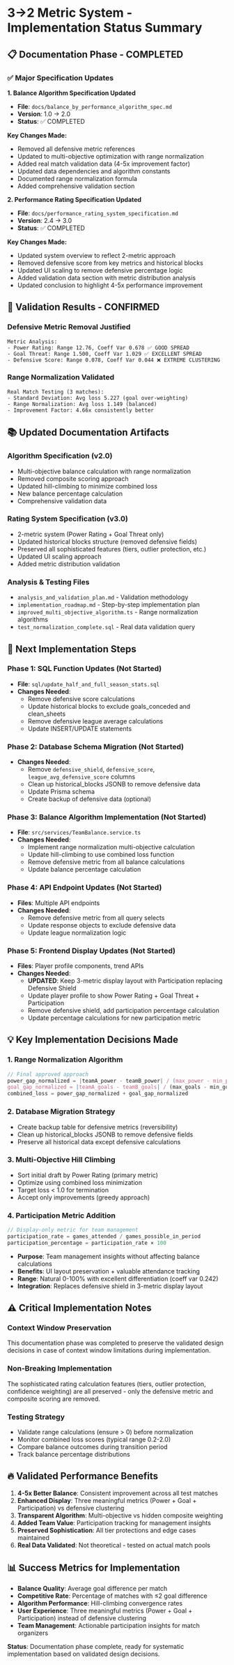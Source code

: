 # **3→2 Metric System - Implementation Status Summary**

## **📋 Documentation Phase - COMPLETED**

### **✅ Major Specification Updates**

**1. Balance Algorithm Specification Updated**
- **File**: `docs/balance_by_performance_algorithm_spec.md`
- **Version**: 1.0 → 2.0
- **Status**: ✅ COMPLETED

**Key Changes Made:**
- Removed all defensive metric references
- Updated to multi-objective optimization with range normalization
- Added real match validation data (4-5x improvement factor)
- Updated data dependencies and algorithm constants
- Documented range normalization formula
- Added comprehensive validation section

**2. Performance Rating Specification Updated**
- **File**: `docs/performance_rating_system_specification.md`  
- **Version**: 2.4 → 3.0
- **Status**: ✅ COMPLETED

**Key Changes Made:**
- Updated system overview to reflect 2-metric approach
- Removed defensive score from key metrics and historical blocks
- Updated UI scaling to remove defensive percentage logic
- Added validation data section with metric distribution analysis
- Updated conclusion to highlight 4-5x performance improvement

## **🎯 Validation Results - CONFIRMED**

### **Defensive Metric Removal Justified**
```
Metric Analysis:
- Power Rating: Range 12.76, Coeff Var 0.678 ✅ GOOD SPREAD
- Goal Threat: Range 1.500, Coeff Var 1.029 ✅ EXCELLENT SPREAD  
- Defensive Score: Range 0.078, Coeff Var 0.044 ❌ EXTREME CLUSTERING
```

### **Range Normalization Validated**
```
Real Match Testing (3 matches):
- Standard Deviation: Avg loss 5.227 (goal over-weighting)
- Range Normalization: Avg loss 1.149 (balanced)
- Improvement Factor: 4.66x consistently better
```

## **📚 Updated Documentation Artifacts**

### **Algorithm Specification (v2.0)**
- Multi-objective balance calculation with range normalization
- Removed composite scoring approach
- Updated hill-climbing to minimize combined loss
- New balance percentage calculation
- Comprehensive validation data

### **Rating System Specification (v3.0)**  
- 2-metric system (Power Rating + Goal Threat only)
- Updated historical blocks structure (removed defensive fields)
- Preserved all sophisticated features (tiers, outlier protection, etc.)
- Updated UI scaling approach
- Added metric distribution validation

### **Analysis & Testing Files**
- `analysis_and_validation_plan.md` - Validation methodology
- `implementation_roadmap.md` - Step-by-step implementation plan
- `improved_multi_objective_algorithm.ts` - Range normalization algorithms
- `test_normalization_complete.sql` - Real data validation query

## **🚀 Next Implementation Steps**

### **Phase 1: SQL Function Updates** (Not Started)
- **File**: `sql/update_half_and_full_season_stats.sql`
- **Changes Needed**:
  - Remove defensive score calculations
  - Update historical blocks to exclude goals_conceded and clean_sheets
  - Remove defensive league average calculations
  - Update INSERT/UPDATE statements

### **Phase 2: Database Schema Migration** (Not Started)
- **Changes Needed**:
  - Remove `defensive_shield`, `defensive_score`, `league_avg_defensive_score` columns
  - Clean up historical_blocks JSONB to remove defensive data
  - Update Prisma schema
  - Create backup of defensive data (optional)

### **Phase 3: Balance Algorithm Implementation** (Not Started)
- **File**: `src/services/TeamBalance.service.ts`
- **Changes Needed**:
  - Implement range normalization multi-objective calculation
  - Update hill-climbing to use combined loss function
  - Remove defensive metric from all balance calculations
  - Update balance percentage calculation

### **Phase 4: API Endpoint Updates** (Not Started)
- **Files**: Multiple API endpoints
- **Changes Needed**:
  - Remove defensive metric from all query selects
  - Update response objects to exclude defensive data
  - Update league normalization logic

### **Phase 5: Frontend Display Updates** (Not Started)
- **Files**: Player profile components, trend APIs
- **Changes Needed**:
  - **UPDATED**: Keep 3-metric display layout with Participation replacing Defensive Shield
  - Update player profile to show Power Rating + Goal Threat + Participation
  - Remove defensive shield, add participation percentage calculation
  - Update percentage calculations for new participation metric

## **💡 Key Implementation Decisions Made**

### **1. Range Normalization Algorithm**
```typescript
// Final approved approach
power_gap_normalized = |teamA_power - teamB_power| / (max_power - min_power)
goal_gap_normalized = |teamA_goals - teamB_goals| / (max_goals - min_goals)
combined_loss = power_gap_normalized + goal_gap_normalized
```

### **2. Database Migration Strategy**
- Create backup table for defensive metrics (reversibility)
- Clean up historical_blocks JSONB to remove defensive fields
- Preserve all historical data except defensive calculations

### **3. Multi-Objective Hill Climbing**
- Sort initial draft by Power Rating (primary metric)
- Optimize using combined loss minimization
- Target loss < 1.0 for termination
- Accept only improvements (greedy approach)

### **4. Participation Metric Addition** 
```typescript
// Display-only metric for team management
participation_rate = games_attended / games_possible_in_period
participation_percentage = participation_rate × 100
```
- **Purpose**: Team management insights without affecting balance calculations
- **Benefits**: UI layout preservation + valuable attendance tracking
- **Range**: Natural 0-100% with excellent differentiation (coeff var 0.242)
- **Integration**: Replaces defensive shield in 3-metric display layout

## **⚠️ Critical Implementation Notes**

### **Context Window Preservation**
This documentation phase was completed to preserve the validated design decisions in case of context window limitations during implementation.

### **Non-Breaking Implementation**
The sophisticated rating calculation features (tiers, outlier protection, confidence weighting) are all preserved - only the defensive metric and composite scoring are removed.

### **Testing Strategy**
- Validate range calculations (ensure > 0) before normalization
- Monitor combined loss scores (typical range 0.2-2.0)
- Compare balance outcomes during transition period
- Track balance percentage distributions

## **🔥 Validated Performance Benefits**

1. **4-5x Better Balance**: Consistent improvement across all test matches
2. **Enhanced Display**: Three meaningful metrics (Power + Goal + Participation) vs defensive clustering
3. **Transparent Algorithm**: Multi-objective vs hidden composite weighting
4. **Added Team Value**: Participation tracking for management insights
5. **Preserved Sophistication**: All tier protections and edge cases maintained
6. **Real Data Validated**: Not theoretical - tested on actual match pools

## **📊 Success Metrics for Implementation**

- **Balance Quality**: Average goal difference per match
- **Competitive Rate**: Percentage of matches with ≤2 goal difference  
- **Algorithm Performance**: Hill-climbing convergence rates
- **User Experience**: Three meaningful metrics (Power + Goal + Participation) instead of defensive clustering
- **Team Management**: Actionable participation insights for match organizers

**Status**: Documentation phase complete, ready for systematic implementation based on validated design decisions. 